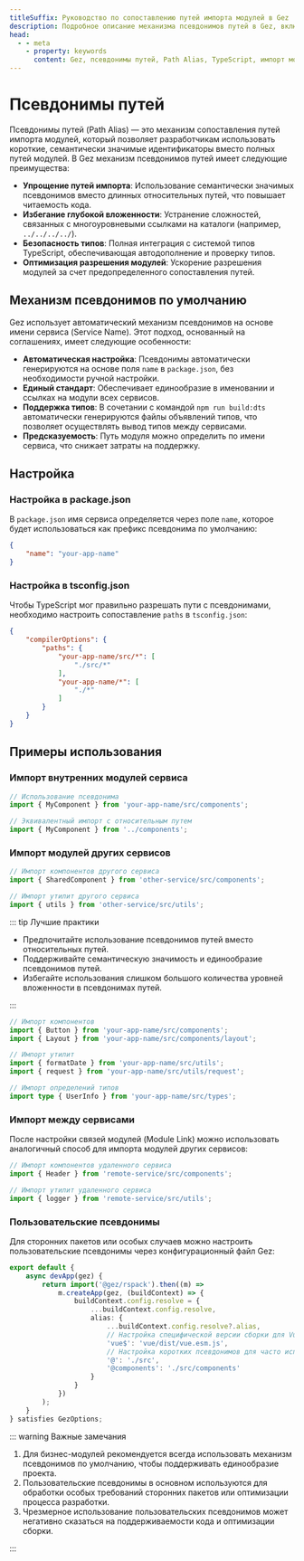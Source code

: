```yaml
---
titleSuffix: Руководство по сопоставлению путей импорта модулей в Gez
description: Подробное описание механизма псевдонимов путей в Gez, включая упрощение путей импорта, избегание глубокой вложенности, безопасность типов и оптимизацию разрешения модулей, чтобы помочь разработчикам повысить поддерживаемость кода.
head:
  - - meta
    - property: keywords
      content: Gez, псевдонимы путей, Path Alias, TypeScript, импорт модулей, сопоставление путей, поддерживаемость кода
---
```


# Псевдонимы путей

Псевдонимы путей (Path Alias) — это механизм сопоставления путей импорта модулей, который позволяет разработчикам использовать короткие, семантически значимые идентификаторы вместо полных путей модулей. В Gez механизм псевдонимов путей имеет следующие преимущества:

- **Упрощение путей импорта**: Использование семантически значимых псевдонимов вместо длинных относительных путей, что повышает читаемость кода.
- **Избегание глубокой вложенности**: Устранение сложностей, связанных с многоуровневыми ссылками на каталоги (например, `../../../../`).
- **Безопасность типов**: Полная интеграция с системой типов TypeScript, обеспечивающая автодополнение и проверку типов.
- **Оптимизация разрешения модулей**: Ускорение разрешения модулей за счет предопределенного сопоставления путей.

## Механизм псевдонимов по умолчанию

Gez использует автоматический механизм псевдонимов на основе имени сервиса (Service Name). Этот подход, основанный на соглашениях, имеет следующие особенности:

- **Автоматическая настройка**: Псевдонимы автоматически генерируются на основе поля `name` в `package.json`, без необходимости ручной настройки.
- **Единый стандарт**: Обеспечивает единообразие в именовании и ссылках на модули всех сервисов.
- **Поддержка типов**: В сочетании с командой `npm run build:dts` автоматически генерируются файлы объявлений типов, что позволяет осуществлять вывод типов между сервисами.
- **Предсказуемость**: Путь модуля можно определить по имени сервиса, что снижает затраты на поддержку.

## Настройка

### Настройка в package.json

В `package.json` имя сервиса определяется через поле `name`, которое будет использоваться как префикс псевдонима по умолчанию:

```json title="package.json"
{
    "name": "your-app-name"
}
```

### Настройка в tsconfig.json

Чтобы TypeScript мог правильно разрешать пути с псевдонимами, необходимо настроить сопоставление `paths` в `tsconfig.json`:

```json title="tsconfig.json"
{
    "compilerOptions": {
        "paths": {
            "your-app-name/src/*": [
                "./src/*"
            ],
            "your-app-name/*": [
                "./*"
            ]
        }
    }
}
```

## Примеры использования

### Импорт внутренних модулей сервиса

```ts
// Использование псевдонима
import { MyComponent } from 'your-app-name/src/components';

// Эквивалентный импорт с относительным путем
import { MyComponent } from '../components';
```

### Импорт модулей других сервисов

```ts
// Импорт компонентов другого сервиса
import { SharedComponent } from 'other-service/src/components';

// Импорт утилит другого сервиса
import { utils } from 'other-service/src/utils';
```

::: tip Лучшие практики
- Предпочитайте использование псевдонимов путей вместо относительных путей.
- Поддерживайте семантическую значимость и единообразие псевдонимов путей.
- Избегайте использования слишком большого количества уровней вложенности в псевдонимах путей.

:::

``` ts
// Импорт компонентов
import { Button } from 'your-app-name/src/components';
import { Layout } from 'your-app-name/src/components/layout';

// Импорт утилит
import { formatDate } from 'your-app-name/src/utils';
import { request } from 'your-app-name/src/utils/request';

// Импорт определений типов
import type { UserInfo } from 'your-app-name/src/types';
```

### Импорт между сервисами

После настройки связей модулей (Module Link) можно использовать аналогичный способ для импорта модулей других сервисов:

```ts
// Импорт компонентов удаленного сервиса
import { Header } from 'remote-service/src/components';

// Импорт утилит удаленного сервиса
import { logger } from 'remote-service/src/utils';
```

### Пользовательские псевдонимы

Для сторонних пакетов или особых случаев можно настроить пользовательские псевдонимы через конфигурационный файл Gez:

```ts title="src/entry.node.ts"
export default {
    async devApp(gez) {
        return import('@gez/rspack').then((m) =>
            m.createApp(gez, (buildContext) => {
                buildContext.config.resolve = {
                    ...buildContext.config.resolve,
                    alias: {
                        ...buildContext.config.resolve?.alias,
                        // Настройка специфической версии сборки для Vue
                        'vue$': 'vue/dist/vue.esm.js',
                        // Настройка коротких псевдонимов для часто используемых каталогов
                        '@': './src',
                        '@components': './src/components'
                    }
                }
            })
        );
    }
} satisfies GezOptions;
```

::: warning Важные замечания
1. Для бизнес-модулей рекомендуется всегда использовать механизм псевдонимов по умолчанию, чтобы поддерживать единообразие проекта.
2. Пользовательские псевдонимы в основном используются для обработки особых требований сторонних пакетов или оптимизации процесса разработки.
3. Чрезмерное использование пользовательских псевдонимов может негативно сказаться на поддерживаемости кода и оптимизации сборки.

:::
